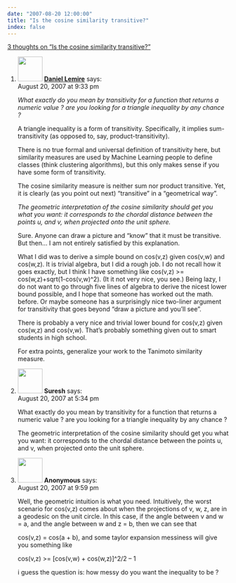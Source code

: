 ```yaml
---
date: "2007-08-20 12:00:00"
title: "Is the cosine similarity transitive?"
index: false
---
```


[3 thoughts on &ldquo;Is the cosine similarity transitive?&rdquo;](/lemire/blog/2007/08-20-is-the-cosine-similarity-transitive)

<ol class="comment-list">
<li id="comment-49451" class="comment even thread-even depth-1">
<div class="comment-author vcard">
<img alt src="https://secure.gravatar.com/avatar/6518c23aacab4c42dd2c5b9b57b79fb5?s=56&#038;d=mm&#038;r=g" srcset="https://secure.gravatar.com/avatar/6518c23aacab4c42dd2c5b9b57b79fb5?s=112&#038;d=mm&#038;r=g 2x" class="avatar avatar-56 photo" height="56" width="56" decoding="async" /> <b class="fn"><a href="https://lemire.me/blog/" class="url" rel="ugc">Daniel Lemire</a></b> <span class="says">says:</span> </div>
<div class="comment-metadata"><time datetime="2007-08-20T21:33:05+00:00">August 20, 2007 at 9:33 pm</time></a> </div>
<div class="comment-content">
<p><i> What exactly do you mean by transitivity for a function that returns a numeric value ? are you looking for a triangle inequality by any chance ?</i></p>
<p>A triangle inequality is a form of transitivity. Specifically, it implies sum-transitivity (as opposed to, say, product-transitivity).</p>
<p>There is no true formal and universal definition of transitivity here, but similarity measures are used by Machine Learning people to define classes (think clustering algorithms), but this only makes sense if you have some form of transitivity.</p>
<p>The cosine similarity measure is neither sum nor product transitive. Yet, it is clearly (as you point out next) &ldquo;transitive&rdquo; in a &ldquo;geometrical way&rdquo;.</p>
<p><i> The geometric interpretation of the cosine similarity should get you what you want: it corresponds to the chordal distance between the points u, and v, when projected onto the unit sphere.</i></p>
<p>Sure. Anyone can draw a picture and &ldquo;know&rdquo; that it must be transitive. But then&#8230; I am not entirely satisfied by this explanation.</p>
<p>What I did was to derive a simple bound on cos(v,z) given cos(v,w) and cos(w,z). It is trivial algebra, but I did a rough job. I do not recall how it goes exactly, but I think I have something like cos(v,z) >= cos(w,z)+sqrt(1-cos(v,w)^2). (It it not very nice, you see.) Being lazy, I do not want to go through five lines of algebra to derive the nicest lower bound possible, and I hope that someone has worked out the math. before. Or maybe someone has a surprisingly nice two-liner argument for transitivity that goes beyond &ldquo;draw a picture and you&rsquo;ll see&rdquo;.</p>
<p>There is probably a very nice and trivial lower bound for cos(v,z) given cos(w,z) and cos(v,w). That&rsquo;s probably something given out to smart students in high school. </p>
<p>For extra points, generalize your work to the Tanimoto similarity measure.</p>
</div>
</li>
<li id="comment-49450" class="comment odd alt thread-odd thread-alt depth-1">
<div class="comment-author vcard">
<img alt src="https://secure.gravatar.com/avatar/6537c0a681d22d4a3f7bf4ce7d209a0f?s=56&#038;d=mm&#038;r=g" srcset="https://secure.gravatar.com/avatar/6537c0a681d22d4a3f7bf4ce7d209a0f?s=112&#038;d=mm&#038;r=g 2x" class="avatar avatar-56 photo" height="56" width="56" decoding="async" /> <b class="fn">Suresh</b> <span class="says">says:</span> </div>
<div class="comment-metadata"><time datetime="2007-08-20T17:34:57+00:00">August 20, 2007 at 5:34 pm</time></a> </div>
<div class="comment-content">
<p>What exactly do you mean by transitivity for a function that returns a numeric value ? are you looking for a triangle inequality by any chance ? </p>
<p>The geometric interpretation of the cosine similarity should get you what you want: it corresponds to the chordal distance between the points u, and v, when projected onto the unit sphere.</p>
</div>
</li>
<li id="comment-49452" class="comment even thread-even depth-1">
<div class="comment-author vcard">
<img alt src="https://secure.gravatar.com/avatar/?s=56&#038;d=mm&#038;r=g" srcset="https://secure.gravatar.com/avatar/?s=112&#038;d=mm&#038;r=g 2x" class="avatar avatar-56 photo avatar-default" height="56" width="56" loading="lazy" decoding="async" /> <b class="fn">Anonymous</b> <span class="says">says:</span> </div>
<div class="comment-metadata"><time datetime="2007-08-20T21:59:57+00:00">August 20, 2007 at 9:59 pm</time></a> </div>
<div class="comment-content">
<p>Well, the geometric intuition is what you need. Intuitively, the worst scenario for cos(v,z) comes about when the projections of v, w, z, are in a geodesic on the unit circle. In this case, if the angle between v and w = a, and the angle between w and z = b, then we can see that </p>
<p>cos(v,z) = cos(a + b), and some taylor expansion messiness will give you something like </p>
<p>cos(v,z) &gt;= [cos(v,w) + cos(w,z)]^2/2 &#8211; 1</p>
<p>i guess the question is: how messy do you want the inequality to be ?</p>
</div>
</li>
</ol>
